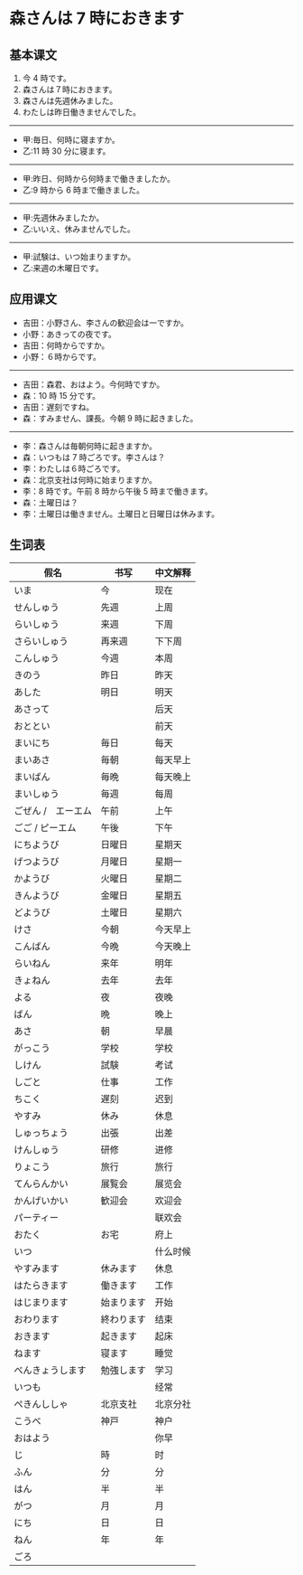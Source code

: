 # 森さんは 7 時におきます

## 基本课文

1. 今 4 時です。
2. 森さんは７時におきます。
3. 森さんは先週休みました。
4. わたしは昨日働きませんでした。

---

- 甲:毎日、何時に寝ますか。
- 乙:11 時 30 分に寝ます。

---

- 甲:昨日、何時から何時まで働きましたか。
- 乙:9 時から 6 時まで働きました。

---

- 甲:先週休みましたか。
- 乙:いいえ、休みませんでした。

---

- 甲:試験は、いつ始まりますか。
- 乙:来週の木曜日です。

## 应用课文

- 吉田：小野さん、李さんの歓迎会は一ですか。
- 小野：あきっての夜です。
- 吉田：何時からですか。
- 小野：６時からです。

---

- 吉田：森君、おはよう。今何時ですか。
- 森：10 時 15 分です。
- 吉田：遅刻ですね。
- 森：すみません、課長。今朝 9 時に起きました。

---

- 李：森さんは毎朝何時に起きますか。
- 森：いつもは 7 時ごろです。李さんは？
- 李：わたしは６時ごろです。
- 森：北京支社は何時に始まりますか。
- 李：8 時です。午前 8 時から午後 5 時まで働きます。
- 森：土曜日は？
- 李：土曜日は働きません。土曜日と日曜日は休みます。

## 生词表

| 假名               | 书写       | 中文解释 |
| ------------------ | ---------- | -------- |
| いま               | 今         | 现在     |
| せんしゅう         | 先週       | 上周     |
| らいしゅう         | 来週       | 下周     |
| さらいしゅう       | 再来週     | 下下周   |
| こんしゅう         | 今週       | 本周     |
| きのう             | 昨日       | 昨天     |
| あした             | 明日       | 明天     |
| あさって           |            | 后天     |
| おととい           |            | 前天     |
| まいにち           | 毎日       | 每天     |
| まいあさ           | 毎朝       | 每天早上 |
| まいばん           | 毎晩       | 每天晚上 |
| まいしゅう         | 毎週       | 每周     |
| ごぜん /　エーエム | 午前       | 上午     |
| ごご / ピーエム    | 午後       | 下午     |
| にちようび         | 日曜日     | 星期天   |
| げつようび         | 月曜日     | 星期一   |
| かようび           | 火曜日     | 星期二   |
| きんようび         | 金曜日     | 星期五   |
| どようび           | 土曜日     | 星期六   |
| けさ               | 今朝       | 今天早上 |
| こんばん           | 今晩       | 今天晚上 |
| らいねん           | 来年       | 明年     |
| きょねん           | 去年       | 去年     |
| よる               | 夜         | 夜晚     |
| ばん               | 晩         | 晚上     |
| あさ               | 朝         | 早晨     |
| がっこう           | 学校       | 学校     |
| しけん             | 試験       | 考试     |
| しごと             | 仕事       | 工作     |
| ちこく             | 遅刻       | 迟到     |
| やすみ             | 休み       | 休息     |
| しゅっちょう       | 出張       | 出差     |
| けんしゅう         | 研修       | 进修     |
| りょこう           | 旅行       | 旅行     |
| てんらんかい       | 展覧会     | 展览会   |
| かんげいかい       | 歓迎会     | 欢迎会   |
| パーティー         |            | 联欢会   |
| おたく             | お宅       | 府上     |
| いつ               |            | 什么时候 |
| やすみます         | 休みます   | 休息     |
| はたらきます       | 働きます   | 工作     |
| はじまります       | 始まります | 开始     |
| おわります         | 終わります | 结束     |
| おきます           | 起きます   | 起床     |
| ねます             | 寝ます     | 睡觉     |
| べんきょうします   | 勉強します | 学习     |
| いつも             |            | 经常     |
| ぺきんししゃ       | 北京支社   | 北京分社 |
| こうべ             | 神戸       | 神户     |
| おはよう           |            | 你早     |
| じ                 | 時         | 时       |
| ふん               | 分         | 分       |
| はん               | 半         | 半       |
| がつ               | 月         | 月       |
| にち               | 日         | 日       |
| ねん               | 年         | 年       |
| ごろ               |            |          |
